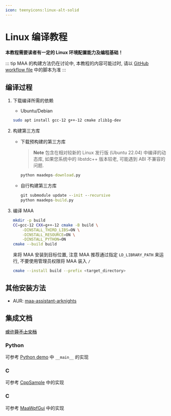 ```yaml
---
icon: teenyicons:linux-alt-solid
---
```

# Linux 编译教程

**本教程需要读者有一定的 Linux 环境配置能力及编程基础！**

::: tip
MAA 的构建方法仍在讨论中, 本教程的内容可能过时, 请以 [GitHub workflow file](https://github.com/MaaAssistantArknights/MaaAssistantArknights/blob/master/.github/workflows/ci.yml#L134) 中的脚本为准
:::

## 编译过程

1. 下载编译所需的依赖

    - Ubuntu/Debian

    ```bash
    sudo apt install gcc-12 g++-12 cmake zlib1g-dev
    ```

2. 构建第三方库

    - 下载预构建的第三方库

        > **Note**
        > 包含在相对较新的 Linux 发行版 (Ubuntu 22.04) 中编译的动态库, 如果您系统中的 libstdc++ 版本较老, 可能遇到 ABI 不兼容的问题.
        ```cmd
        python maadeps-download.py
        ```

    - 自行构建第三方库

        ```cmd
        git submodule update --init --recursive
        python maadeps-build.py
        ```

3. 编译 MAA

    ```bash
    mkdir -p build
    CC=gcc-12 CXX=g++-12 cmake -B build \
        -DINSTALL_THIRD_LIBS=ON \
        -DINSTALL_RESOURCE=ON \
        -DINSTALL_PYTHON=ON
    cmake --build build
    ```

    来将 MAA 安装到目标位置, 注意 MAA 推荐通过指定 `LD_LIBRARY_PATH` 来运行, 不要使用管理员权限将 MAA 装入 `/`

    ```bash
    cmake --install build --prefix <target_directory>
    ```

## 其他安装方法
- AUR: [maa-assistant-arknights](https://aur.archlinux.org/packages/maa-assistant-arknights)

## 集成文档

[~~或许算不上文档~~](3.1-集成文档.md)

### Python

可参考 [Python demo](https://github.com/MaaAssistantArknights/MaaAssistantArknights/blob/master/src/Python/sample.py) 中 `__main__` 的实现

### C

可参考 [CppSample](https://github.com/MaaAssistantArknights/MaaAssistantArknights/blob/master/src/Cpp/main.cpp) 中的实现

### C #

可参考 [MaaWpfGui](https://github.com/MaaAssistantArknights/MaaAssistantArknights/blob/master/src/MaaWpfGui/Main/AsstProxy.cs) 中的实现
